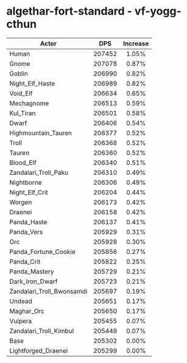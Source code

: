 # algethar-fort-standard - vf-yogg-cthun
| Actor | DPS | Increase |
|---|:---:|:---:|
|Human|207452|1.05%|
|Gnome|207078|0.87%|
|Goblin|206990|0.82%|
|Night_Elf_Haste|206989|0.82%|
|Void_Elf|206634|0.65%|
|Mechagnome|206513|0.59%|
|Kul_Tiran|206501|0.58%|
|Dwarf|206406|0.54%|
|Highmountain_Tauren|206377|0.52%|
|Troll|206368|0.52%|
|Tauren|206360|0.52%|
|Blood_Elf|206340|0.51%|
|Zandalari_Troll_Paku|206310|0.49%|
|Nightborne|206306|0.49%|
|Night_Elf_Crit|206204|0.44%|
|Worgen|206173|0.42%|
|Draenei|206158|0.42%|
|Panda_Haste|206137|0.41%|
|Panda_Vers|205929|0.31%|
|Orc|205928|0.30%|
|Panda_Fortune_Cookie|205856|0.27%|
|Panda_Crit|205822|0.25%|
|Panda_Mastery|205729|0.21%|
|Dark_Iron_Dwarf|205723|0.21%|
|Zandalari_Troll_Bwonsamdi|205697|0.19%|
|Undead|205651|0.17%|
|Maghar_Orc|205650|0.17%|
|Vulpera|205455|0.07%|
|Zandalari_Troll_Kimbul|205449|0.07%|
|Base|205302|0.00%|
|Lightforged_Draenei|205299|0.00%|
